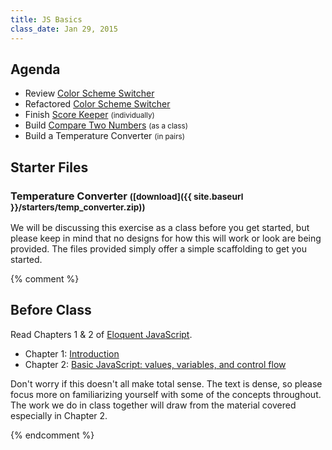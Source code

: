 ```yaml
---
title: JS Basics
class_date: Jan 29, 2015
---
```


Agenda
------

* Review [Color Scheme Switcher](http://codepen.io/nevan/pen/rFnDm)
* Refactored [Color Scheme Switcher](http://codepen.io/nevan/pen/LsEIh)
* Finish [Score Keeper](http://codepen.io/nevan/pen/hAjtq) <small>(individually)</small>
* Build [Compare Two Numbers](http://codepen.io/nevan/pen/BkdqI) <small>(as a class)</small>
* Build a Temperature Converter <small>(in pairs)</small>

Starter Files
-------------

### Temperature Converter <small>([download]({{ site.baseurl }}/starters/temp_converter.zip))</small>

We will be discussing this exercise as a class before you get started, but please keep in mind that no designs for how this will work or look are being provided. The files provided simply offer a simple scaffolding to get you started.

{% comment %}

Before Class
------------

Read Chapters 1 & 2 of [Eloquent JavaScript](http://eloquentjavascript.net/contents.html).

* Chapter 1: [Introduction](http://eloquentjavascript.net/chapter1.html)
* Chapter 2: [Basic JavaScript: values, variables, and control flow](http://eloquentjavascript.net/chapter2.html)

Don't worry if this doesn't all make total sense. The text is dense, so please focus more on familiarizing yourself with some of the concepts throughout. The work we do in class together will draw from the material covered especially in Chapter 2.

{% endcomment %}